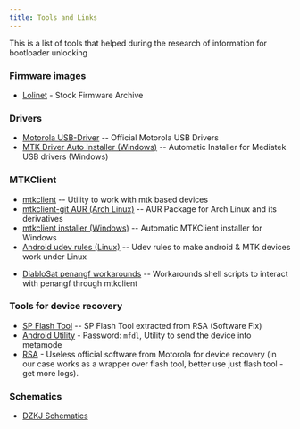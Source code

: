 ```yaml
---
title: Tools and Links
---
```


This is a list of tools that helped during the research of information for bootloader unlocking

### Firmware images
* [Lolinet](https://mirrors.lolinet.com/firmware/lenomola/2023/penangf/official/) - Stock Firmware Archive

### Drivers
- [Motorola USB-Driver](https://en-us.support.motorola.com/app/usb-drivers) -- Official Motorola USB Drivers
- [MTK Driver Auto Installer (Windows)](https://androidmtk.com/download-mtk-driver-auto-installer) -- Automatic Installer for Mediatek USB drivers (Windows)

### MTKClient
* [mtkclient](https://github.com/bkerler/mtkclient) -- Utility to work with mtk based devices
* [mtkclient-git AUR (Arch Linux)](https://aur.archlinux.org/packages/mtkclient-git) -- AUR Package for Arch Linux and its derivatives
* [mtkclient installer (Windows)](https://github.com/netzsworth/mtkclient-installer) -- Automatic MTKClient installer for Windows
* [Android udev rules (Linux)](https://github.com/M0Rf30/android-udev-rules) -- Udev rules to make android & MTK devices work under Linux

- [DiabloSat penangf workarounds](https://github.com/moto-penangf/fuckyoumoto) -- Workarounds shell scripts to interact with penangf through mtkclient

### Tools for device recovery
- [SP Flash Tool](https://github.com/moto-penangf/penangf-sp-flash-tool/releases/tag/0.1) -- SP Flash Tool extracted from RSA (Software Fix) 
- [Android Utility](https://www.mfdl.io/) - Password: `mfdl`, Utility to send the device into metamode
- [RSA](https://en-us.support.motorola.com/app/softwarefix) - Useless official software from Motorola for device recovery (in our case works as a wrapper over flash tool, better use just flash tool - get more logs).

### Schematics
- [DZKJ Schematics](https://www.dzkj16888.com/) 
